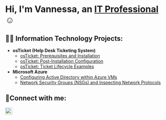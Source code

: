<h1>Hi, I'm Vannessa, an <a href="https://linkedin.com/in/vannessa-cates-81b86b130">IT Professional</a>☺</h1>

<h2>👨‍💻 Information Technology Projects:</h2>

- <b>osTicket (Help Desk Ticketing System)</b>
  - [osTicket: Prerequisites and Installation](https://github.com/vannessacates/osticket-prereqs)
  - [osTicket: Post-Installation Configuration](https://github.com/vannessacates/post-install-config)
  - [osTicket: Ticket Lifecycle Examples](https://github.com/joshmadakorcc/ticket-lifecycle)
- <b>Microsoft Azure</b>
  - [Configuring Active Directory within Azure VMs](https://github.com/vannessacates/configure-ad)
  - [Network Security Groups (NSGs) and Inspecting Network Protocols](https://github.com/vannessacates/azure-network-protocols)

<h2>🤳Connect with me:</h2>

[<img align="left" alt="Josh | LinkedIn" width="22px" src="https://cdn.jsdelivr.net/npm/simple-icons@v3/icons/linkedin.svg" />][linkedin]

[linkedin]: https://linkedin.com/in/vannessa-cates-81b86b130
